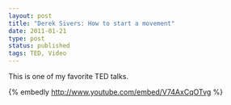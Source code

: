 ```yaml
---
layout: post
title: "Derek Sivers: How to start a movement"
date: 2011-01-21
type: post
status: published
tags: TED, Video
---
```



This is one of my favorite TED talks.

{% embedly http://www.youtube.com/embed/V74AxCqOTvg %}
